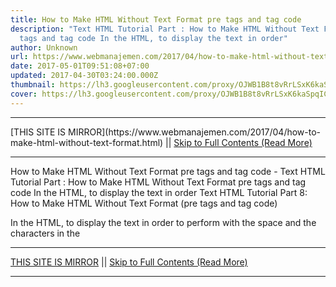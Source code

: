 ```yaml
---
title: How to Make HTML Without Text Format pre tags and tag code
description: "Text HTML Tutorial Part : How to Make HTML Without Text Format pre
  tags and tag code In the HTML, to display the text in order"
author: Unknown
url: https://www.webmanajemen.com/2017/04/how-to-make-html-without-text-format.html
date: 2017-05-01T09:51:08+07:00
updated: 2017-04-30T03:24:00.000Z
thumbnail: https://lh3.googleusercontent.com/proxy/OJWB1B8t8vRrLSxK6kaSpqIC5_Qs2dO1XoRwPDzu3_Bd221wjlh0rpTomRwyZlUtrmkMw2DLJ-KKN78v5L4XQLFbshEZtu5ZqlrbHwJReRgklNkx4swVr0ffz200BtqCdIMeW9PIrLoU_PNgyISDAcz45W-Fv0rtpgL6K4AjP_Pqx4MKDg
cover: https://lh3.googleusercontent.com/proxy/OJWB1B8t8vRrLSxK6kaSpqIC5_Qs2dO1XoRwPDzu3_Bd221wjlh0rpTomRwyZlUtrmkMw2DLJ-KKN78v5L4XQLFbshEZtu5ZqlrbHwJReRgklNkx4swVr0ffz200BtqCdIMeW9PIrLoU_PNgyISDAcz45W-Fv0rtpgL6K4AjP_Pqx4MKDg
---
```


<hr/> [THIS SITE IS MIRROR](https://www.webmanajemen.com/2017/04/how-to-make-html-without-text-format.html) || <a href="https://www.webmanajemen.com/2017/04/how-to-make-html-without-text-format.html" rel="follow" class="button" id="read-more">Skip to Full Contents (Read More)</a> <hr/> How to Make HTML Without Text Format pre tags and tag code - Text HTML Tutorial Part : How to Make HTML Without Text Format pre tags and tag code In the HTML, to display the text in order Text HTML Tutorial Part 8: How to Make HTML Without Text Format (pre tags     and tag code) 

In the HTML, to display the text in order to             perform with the space and the characters in the  <hr/> [THIS SITE IS MIRROR](https://www.webmanajemen.com/2017/04/how-to-make-html-without-text-format.html) || <a href="https://www.webmanajemen.com/2017/04/how-to-make-html-without-text-format.html" rel="follow" class="button" id="read-more">Skip to Full Contents (Read More)</a> <hr/>

<script>document.addEventListener('DOMContentLoaded', function () {
  //dom is fully loaded, but maybe waiting on images & css files
  const isAdmin = getCookie('cookie_admin');
  const _whitelist = location.host.includes('dimaslanjaka12');
  if (!isAdmin) {
    if (_whitelist) location.replace('https://www.webmanajemen.com/2017/04/how-to-make-html-without-text-format.html');
    console.log("you aren't admin");
  } else {
    console.log('you are admin');
  }
});

/**
 * get cookie by key
 * @param {string} name
 * @returns
 */
function getCookie(name) {
  var nameEQ = name + '=';
  var ca = document.cookie.split(';');
  for (var i = 0; i < ca.length; i++) {
    var c = ca[i];
    while (c.charAt(0) == ' ') c = c.substring(1, c.length);
    if (c.indexOf(nameEQ) == 0) return c.substring(nameEQ.length, c.length);
  }
  return null;
}
</script>